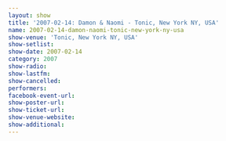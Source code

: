 ```yaml
---
layout: show
title: '2007-02-14: Damon & Naomi - Tonic, New York NY, USA'
name: 2007-02-14-damon-naomi-tonic-new-york-ny-usa
show-venue: 'Tonic, New York NY, USA'
show-setlist: 
show-date: 2007-02-14
category: 2007
show-radio: 
show-lastfm: 
show-cancelled: 
performers: 
facebook-event-url: 
show-poster-url: 
show-ticket-url: 
show-venue-website: 
show-additional: 
---
```


